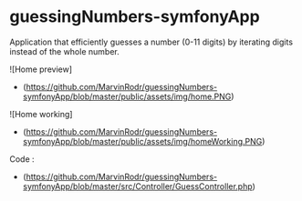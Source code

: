 # guessingNumbers-symfonyApp
 Application that efficiently guesses a number (0-11 digits) by iterating digits instead of the whole number.

![Home preview]
- (https://github.com/MarvinRodr/guessingNumbers-symfonyApp/blob/master/public/assets/img/home.PNG)

![Home working]
- (https://github.com/MarvinRodr/guessingNumbers-symfonyApp/blob/master/public/assets/img/homeWorking.PNG)

Code : 

  - (https://github.com/MarvinRodr/guessingNumbers-symfonyApp/blob/master/src/Controller/GuessController.php)
